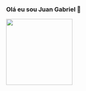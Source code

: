 ### Olá eu sou Juan Gabriel 👋

<div>
  <a href="https://github.com/JuanGabriel22122000">
  <img height = "180em" src ="https://github-readme-stats.vercel.app/api ? username = JuanGabriel22122000 & show_icons = true & theme= radical "/>
</div>
